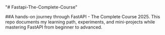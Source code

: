 "# Fastapi-The-Complete-Course"

##A hands-on journey through FastAPI - The Complete Course 2025. This repo documents my learning path, experiments, and mini-projects while mastering FastAPI from beginner to advanced.